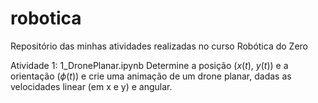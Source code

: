 # robotica
Repositório das minhas atividades realizadas no curso Robótica do Zero

Atividade 1: 1_DronePlanar.ipynb
  Determine a posição ($x(t)$, $y(t)$) e a orientação ($\phi(t)$) e crie uma animação de um drone planar, dadas as velocidades linear (em x e y) e angular.
